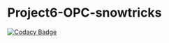 # Project6-OPC-snowtricks
[![Codacy Badge](https://api.codacy.com/project/badge/Grade/0034fa8eb83c4a5e92efe4bf7b3c4969)](https://app.codacy.com/manual/Magali-Rezeau/Project6-OPC-snowtricks?utm_source=github.com&utm_medium=referral&utm_content=Magali-Rezeau/Project6-OPC-snowtricks&utm_campaign=Badge_Grade_Dashboard)